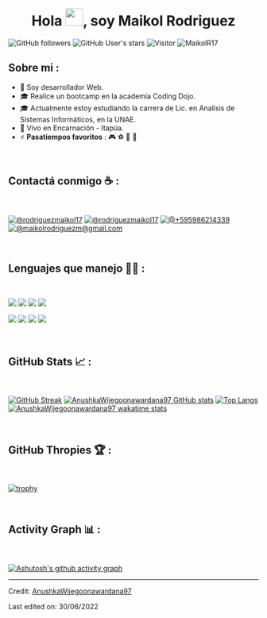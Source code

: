 <h1 align="center">Hola <img src="https://media.giphy.com/media/hvRJCLFzcasrR4ia7z/giphy.gif" width="35">, soy Maikol Rodriguez</h1>

![GitHub followers](https://img.shields.io/github/followers/MaikolR17?style=social) ![GitHub User's stars](https://img.shields.io/github/stars/MaikolR17?style=social) ![Visitor](https://visitor-badge.laobi.icu/badge?page_id=MaikolR17.repoName) <img src="https://komarev.com/ghpvc/?username=MaikolR17" alt="MaikolR17" />

## Sobre mi :

- 👤 Soy desarrollador Web.
- 🎓 Realice un bootcamp en la academia Coding Dojo.
- 🎓 Actualmente estoy estudiando la carrera de Lic. en Analisis de Sistemas Informáticos, en la UNAE.
- 🏡 Vivo en Encarnación - Itapúa.
- ⚡ **Pasatiempos favoritos** : 🎮 ⚽ 🎥 🍕

<br>

## Contactá conmigo ☕ :

<br>

[![@rodriguezmaikol17](https://img.icons8.com/fluency/48/000000/instagram-new.png "@rodriguezmaikol17")](https://www.instagram.com/rodriguezmaikol17/) [![@rodriguezmaikol17](https://img.icons8.com/fluency/48/000000/linkedin.png "@Maikol Rodriguez")](https://www.linkedin.com/in/maikol-rodriguez17/) [![@+595986214339](https://img.icons8.com/fluency/48/000000/phone-disconnected.png "@+595986214339")](tel:+595986214339) [![@maikolrodriguezm@gmail.com](https://img.icons8.com/fluency/48/000000/gmail.png "@maikolrodriguezm@gmail.com")](maikolrodriguezm@gmail.com)

<br>

## Lenguajes que manejo 🧑‍💻 :

<br>

<img src="https://img.icons8.com/color/48/000000/html-5--v1.png"/> <img src="https://img.icons8.com/color/48/000000/css3.png"/> <img src="https://img.icons8.com/color/48/000000/javascript--v1.png"/> <img src="https://img.icons8.com/color/48/000000/github.png"/>

<img src="https://img.icons8.com/office/48/000000/react.png"/> <img src="https://img.icons8.com/color/48/000000/nodejs.png"/> <img src="https://img.icons8.com/fluency/48/000000/express.png"/> <img src="https://img.icons8.com/color/48/000000/mongodb.png"/>

<br>

## GitHub Stats 📈 :

<br>

[![GitHub Streak](https://github-readme-streak-stats.herokuapp.com?user=AnushkaWijegoonawardana97&theme=algolia&date_format=M%20j%5B%2C%20Y%5D)](https://git.io/streak-stats) [![AnushkaWijegoonawardana97 GitHub stats](https://github-readme-stats.vercel.app/api?username=AnushkaWijegoonawardana97&theme=algolia)](https://github.com/AnushkaWijegoonawardana97/github-readme-stats) [![Top Langs](https://github-readme-stats.vercel.app/api/top-langs/?username=AnushkaWijegoonawardana97&theme=algolia)](https://github.com/AnushkaWijegoonawardana97/github-readme-stats) [![AnushkaWijegoonawardana97 wakatime stats](https://github-readme-stats.vercel.app/api/wakatime?username=WinterWolf97&theme=algolia)](https://github.com/WinterWolf97/github-readme-stats)

<br>

## GitHub Thropies 🏆 :

<br>

[![trophy](https://github-profile-trophy.vercel.app/?username=AnushkaWijegoonawardana97)](https://github.com/AnushkaWijegoonawardana97/github-profile-trophy)

<br>

## Activity Graph 📊 :

<br>

[![Ashutosh's github activity graph](https://activity-graph.herokuapp.com/graph?username=AnushkaWijegoonawardana97&bg_color=000&color=fff&line=00E676&point=fff&hide_border=true)](https://github.com/ashutosh00710/github-readme-activity-graph)

---

Credit: [AnushkaWijegoonawardana97](https://github.com/AnushkaWijegoonawardana97)

Last edited on: 30/06/2022
